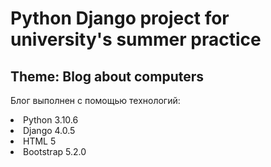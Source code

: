 # Python Django project for university's summer practice

<h2>Theme: Blog about computers</h2>

Блог выполнен с помощью технологий: 
<li>Python 3.10.6 
<li>Django 4.0.5
<li>HTML 5
<li>Bootstrap 5.2.0 

